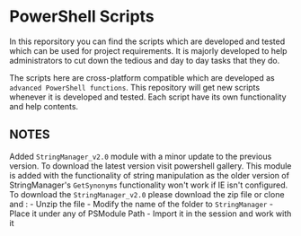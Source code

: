 # PowerShell Scripts
In this reporsitory you can find the scripts which are developed and tested which can be used for project requirements. It is majorly developed to help administrators to cut down the tedious and day to day tasks that they do.

The scripts here are cross-platform compatible which are developed as `advanced PowerShell functions`. This repository will get new scripts whenever it is developed and tested. Each script have its own functionality and help contents.

## NOTES
Added `StringManager_v2.0` module with a minor update to the previous version. To download the latest version visit powershell gallery.
This module is added with the functionality of string manipulation as the older version of StringManager's `GetSynonyms` functionality
won't work if IE isn't configured. 
  To download the `StringManager_v2.0` please download the zip file or clone and :
    - Unzip the file
    - Modify the name of the folder to `StringManager`
    - Place it under any of PSModule Path
    - Import it in the session and work with it

